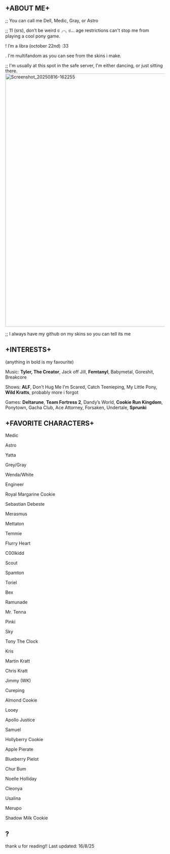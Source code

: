 ## __+ABOUT ME+__
;; You can call me Dell, Medic, Gray, or Astro 

;; 11 (srs), don’t be weird ರ⁠╭⁠╮⁠ರ… age restrictions can't stop me from playing a cool pony game.

! I’m a libra (october 22nd) :33

. I'm multifandom as you can see from the skins i make.

;; I'm usually at this spot in the safe server, I'm either dancing, or just sitting there.
<img width="1280" height="800" alt="Screenshot_20250816-162255" src="https://github.com/user-attachments/assets/cfebd04f-f21c-4ee2-b18e-5b4669d6553d" />


;; I always have my github on my skins so you can tell its me 
## __+INTERESTS+__

(anything in bold is my favourite)

Music:
**Tyler, The Creator**, Jack off Jill, **Femtanyl**, Babymetal, Goreshit, Breakcore

Shows:
**ALF**, Don’t Hug Me I’m Scared, Catch Teenieping, My Little Pony, **Wild Kratts**, probably more i forgot

Games:
**Deltarune**, **Team Fortress 2**, Dandy’s World, **Cookie Run Kingdom**, Ponytown, Gacha Club, Ace Attorney, Forsaken, Undertale, **Sprunki**

## +FAVORITE CHARACTERS+

Medic

Astro 

Yatta

Grey/Gray

Wenda/White

Engineer

Royal Margarine Cookie

Sebastian Debeste

Merasmus

Mettaton

Temmie

Flurry Heart

C00lkidd

Scout

Spamton

Toriel

Bex

Ramunade

Mr. Tenna

Pinki

Sky

Tony The Clock

Kris

Martin Kratt

Chris Kratt

Jimmy (WK)

Cureping

Almond Cookie

Looey

Apollo Justice

Samuel

Hollyberry Cookie

Apple Pierate

Blueberry Pielot

Chur Bum

Noelle Holliday

Cleonya

Usalina

Merupo

Shadow Milk Cookie

## ?

thank u for reading!! Last updated: 16/8/25
